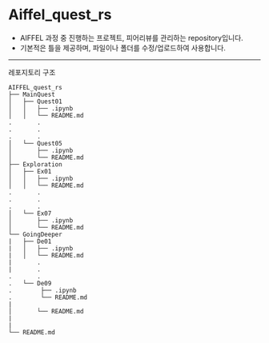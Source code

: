 # Aiffel_quest_rs

- AIFFEL 과정 중 진행하는 프로젝트, 피어리뷰를 관리하는 repository입니다.   
- 기본적은 틀을 제공하며, 파일이나 폴더를 수정/업로드하여 사용합니다.   

--------------
레포지토리 구조
```
AIFFEL_quest_rs
├── MainQuest
│   ├── Quest01
│   │   ├── .ipynb
│   │   └── README.md
.		.
.		.
.		.
│   └── Quest05
│       ├── .ipynb
│       └── README.md
├── Exploration
│   ├── Ex01
│   │   ├── .ipynb
│   │   └── README.md
.		.
.		.
.		.
│   └── Ex07
│       ├── .ipynb
│       └── README.md
└── GoingDeeper
|   ├── De01
|   │   ├── .ipynb
|   │   └── README.md
|		.
|		.
.		.
.   └── De09
.        ├── .ipynb
.        └── README.md
|
│       └── README.md
|
|
└── README.md
```
